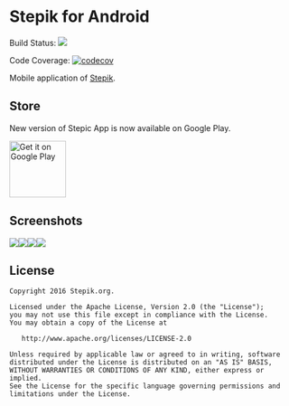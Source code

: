 # Stepik for Android
Build Status: <a href="https://tc.stepik.org/viewType.html?buildTypeId=Stepic_StepicMobile_Android_GooglePlay&guest=1"><img src="https://tc.stepik.org/app/rest/builds/buildType:(id:Stepic_StepicMobile_Android_GooglePlay)/statusIcon"/></a>

Code Coverage: [![codecov](https://codecov.io/gh/StepicOrg/stepik-android/branch/master/graph/badge.svg)](https://codecov.io/gh/StepicOrg/stepik-android)


Mobile application of [Stepik][1].

## Store
New version of Stepic App is now available on Google Play.

<a href='https://play.google.com/store/apps/details?id=org.stepic.droid&utm_source=global_co&utm_medium=prtnr&utm_content=Mar2515&utm_campaign=PartBadge&pcampaignid=MKT-Other-global-all-co-prtnr-py-PartBadge-Mar2515-1'><img alt='Get it on Google Play' height=100 src='https://play.google.com/intl/en_us/badges/images/generic/en_badge_web_generic.png'/></a>


## Screenshots
<img src="https://raw.githubusercontent.com/StepicOrg/stepik-android/master/screenshots/4-eng.png"><img src="https://raw.githubusercontent.com/StepicOrg/stepik-android/master/screenshots/1-eng.png"><img src="https://raw.githubusercontent.com/StepicOrg/stepik-android/master/screenshots/2-eng.png"><img src="https://raw.githubusercontent.com/StepicOrg/stepik-android/master/screenshots/3-eng.png">

## License

    Copyright 2016 Stepik.org.

    Licensed under the Apache License, Version 2.0 (the "License");
    you may not use this file except in compliance with the License.
    You may obtain a copy of the License at

       http://www.apache.org/licenses/LICENSE-2.0

    Unless required by applicable law or agreed to in writing, software
    distributed under the License is distributed on an "AS IS" BASIS,
    WITHOUT WARRANTIES OR CONDITIONS OF ANY KIND, either express or implied.
    See the License for the specific language governing permissions and
    limitations under the License.


 [1]: htts://stepik.org
 [2]: https://play.google.com/store/apps/details?id=org.stepic.droid
